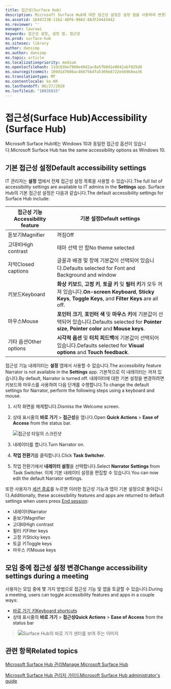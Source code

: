 ```yaml
---
title: 접근성(Surface Hub)
description: Microsoft Surface Hub에 대한 접근성 설정은 설정 앱을 사용하여 변경할 수 있습니다. 해당 설정은 접근성 아래에 있습니다. Surface Hub에는 Windows 10과 동일한 접근성 옵션이 있습니다.
ms.assetid: 1D44723B-1162-4DF6-99A2-8A3F24443442
ms.reviewer: ''
manager: laurawi
keywords: 접근성 설정, 설정 앱, 접근성
ms.prod: surface-hub
ms.sitesec: library
author: dansimp
ms.author: dansimp
ms.topic: article
ms.localizationpriority: medium
ms.openlocfilehash: 11dc83be7966e49d2ac8a5fb0d1e0642abf025d8
ms.sourcegitcommit: 109d1d7608ac4667564fa5369e8722e569b8ea36
ms.translationtype: MT
ms.contentlocale: ko-KR
ms.lasthandoff: 06/27/2020
ms.locfileid: "10835815"
---
```

# <span data-ttu-id="cbea9-106">접근성(Surface Hub)</span><span class="sxs-lookup"><span data-stu-id="cbea9-106">Accessibility (Surface Hub)</span></span>

<span data-ttu-id="cbea9-107">Microsoft Surface Hub에는 Windows 10과 동일한 접근성 옵션이 있습니다.</span><span class="sxs-lookup"><span data-stu-id="cbea9-107">Microsoft Surface Hub has the same accessibility options as Windows 10.</span></span>


## <span data-ttu-id="cbea9-108">기본 접근성 설정</span><span class="sxs-lookup"><span data-stu-id="cbea9-108">Default accessibility settings</span></span>

<span data-ttu-id="cbea9-109">IT 관리자는 **설정** 앱에서 전체 접근성 설정 목록을 사용할 수 있습니다.</span><span class="sxs-lookup"><span data-stu-id="cbea9-109">The full list of accessibility settings are available to IT admins in the **Settings** app.</span></span> <span data-ttu-id="cbea9-110">Surface Hub의 기본 접근성 설정은 다음과 같습니다.</span><span class="sxs-lookup"><span data-stu-id="cbea9-110">The default accessibility settings for Surface Hub include:</span></span>

| <span data-ttu-id="cbea9-111">접근성 기능</span><span class="sxs-lookup"><span data-stu-id="cbea9-111">Accessibility feature</span></span> | <span data-ttu-id="cbea9-112">기본 설정</span><span class="sxs-lookup"><span data-stu-id="cbea9-112">Default settings</span></span>  |
| --------------------- | ----------------- |
| <span data-ttu-id="cbea9-113">돋보기</span><span class="sxs-lookup"><span data-stu-id="cbea9-113">Magnifier</span></span>             | <span data-ttu-id="cbea9-114">꺼짐</span><span class="sxs-lookup"><span data-stu-id="cbea9-114">Off</span></span>               |
| <span data-ttu-id="cbea9-115">고대비</span><span class="sxs-lookup"><span data-stu-id="cbea9-115">High contrast</span></span>         | <span data-ttu-id="cbea9-116">테마 선택 안 함</span><span class="sxs-lookup"><span data-stu-id="cbea9-116">No theme selected</span></span> |
| <span data-ttu-id="cbea9-117">자막</span><span class="sxs-lookup"><span data-stu-id="cbea9-117">Closed captions</span></span>       | <span data-ttu-id="cbea9-118">글꼴과 배경 및 창에 기본값이 선택되어 있습니다.</span><span class="sxs-lookup"><span data-stu-id="cbea9-118">Defaults selected for Font and Background and window</span></span> |
| <span data-ttu-id="cbea9-119">키보드</span><span class="sxs-lookup"><span data-stu-id="cbea9-119">Keyboard</span></span>              | <span data-ttu-id="cbea9-120">**화상 키보드**, **고정 키**, **토글 키** 및 **필터 키**가 모두 꺼져 있습니다.</span><span class="sxs-lookup"><span data-stu-id="cbea9-120">**On-screen Keyboard**, **Sticky Keys**, **Toggle Keys**, and **Filter Keys** are all off.</span></span> |
| <span data-ttu-id="cbea9-121">마우스</span><span class="sxs-lookup"><span data-stu-id="cbea9-121">Mouse</span></span>                 | <span data-ttu-id="cbea9-122">**포인터 크기**, **포인터 색** 및 **마우스 키**에 기본값이 선택되어 있습니다.</span><span class="sxs-lookup"><span data-stu-id="cbea9-122">Defaults selected for **Pointer size**, **Pointer color** and **Mouse keys**.</span></span> |
| <span data-ttu-id="cbea9-123">기타 옵션</span><span class="sxs-lookup"><span data-stu-id="cbea9-123">Other options</span></span>         | <span data-ttu-id="cbea9-124">**시각적 옵션** 및 **터치 피드백**에 기본값이 선택되어 있습니다.</span><span class="sxs-lookup"><span data-stu-id="cbea9-124">Defaults selected for **Visual options** and **Touch feedback**.</span></span> |

<span data-ttu-id="cbea9-125">접근성 기능 내레이터는 **설정** 앱에서 사용할 수 없습니다.</span><span class="sxs-lookup"><span data-stu-id="cbea9-125">The accessibility feature Narrator is not available in the **Settings** app.</span></span> <span data-ttu-id="cbea9-126">기본적으로 이 내레이터는 꺼져 있습니다.</span><span class="sxs-lookup"><span data-stu-id="cbea9-126">By default, Narrator is turned off.</span></span> <span data-ttu-id="cbea9-127">내레이터에 대한 기본 설정을 변경하려면 키보드와 마우스를 사용하여 다음 단계를 수행합니다.</span><span class="sxs-lookup"><span data-stu-id="cbea9-127">To change the default settings for Narrator, perform the following steps using a keyboard and mouse.</span></span>

1. <span data-ttu-id="cbea9-128">시작 화면을 해제합니다.</span><span class="sxs-lookup"><span data-stu-id="cbea9-128">Dismiss the Welcome screen.</span></span>
2. <span data-ttu-id="cbea9-129">상태 표시줄의 **바로 가기** > **접근성**을 엽니다.</span><span class="sxs-lookup"><span data-stu-id="cbea9-129">Open **Quick Actions** > **Ease of Access** from the status bar.</span></span>

    ![접근성 타일의 스크린샷](images/ease-of-access.png)
    
3. <span data-ttu-id="cbea9-131">내레이터를 켭니다.</span><span class="sxs-lookup"><span data-stu-id="cbea9-131">Turn Narrator on.</span></span>
4. <span data-ttu-id="cbea9-132">**작업 전환기**를 클릭합니다.</span><span class="sxs-lookup"><span data-stu-id="cbea9-132">Click **Task Switcher**.</span></span>
5. <span data-ttu-id="cbea9-133">작업 전환기에서 **내레이터 설정**을 선택합니다.</span><span class="sxs-lookup"><span data-stu-id="cbea9-133">Select **Narrator Settings** from Task Switcher.</span></span> <span data-ttu-id="cbea9-134">이제 기본 내레이터 설정을 편집할 수 있습니다.</span><span class="sxs-lookup"><span data-stu-id="cbea9-134">You can now edit the default Narrator settings.</span></span>

<span data-ttu-id="cbea9-135">또한 사용자가 [세션 종료](finishing-your-surface-hub-meeting.md)를 누르면 이러한 접근성 기능과 앱이 기본 설정으로 돌아갑니다.</span><span class="sxs-lookup"><span data-stu-id="cbea9-135">Additionally, these accessibility features and apps are returned to default settings when users press [End session](finishing-your-surface-hub-meeting.md):</span></span>
- <span data-ttu-id="cbea9-136">내레이터</span><span class="sxs-lookup"><span data-stu-id="cbea9-136">Narrator</span></span>
- <span data-ttu-id="cbea9-137">돋보기</span><span class="sxs-lookup"><span data-stu-id="cbea9-137">Magnifier</span></span>
- <span data-ttu-id="cbea9-138">고대비</span><span class="sxs-lookup"><span data-stu-id="cbea9-138">High contrast</span></span>
- <span data-ttu-id="cbea9-139">필터 키</span><span class="sxs-lookup"><span data-stu-id="cbea9-139">Filter keys</span></span>
- <span data-ttu-id="cbea9-140">고정 키</span><span class="sxs-lookup"><span data-stu-id="cbea9-140">Sticky keys</span></span>
- <span data-ttu-id="cbea9-141">토글 키</span><span class="sxs-lookup"><span data-stu-id="cbea9-141">Toggle keys</span></span>
- <span data-ttu-id="cbea9-142">마우스 키</span><span class="sxs-lookup"><span data-stu-id="cbea9-142">Mouse keys</span></span>


## <span data-ttu-id="cbea9-143">모임 중에 접근성 설정 변경</span><span class="sxs-lookup"><span data-stu-id="cbea9-143">Change accessibility settings during a meeting</span></span>

<span data-ttu-id="cbea9-144">사용자는 모임 중에 몇 가지 방법으로 접근성 기능 및 앱을 토글할 수 있습니다.</span><span class="sxs-lookup"><span data-stu-id="cbea9-144">During a meeting, users can toggle accessibility features and apps in a couple ways:</span></span>
- [<span data-ttu-id="cbea9-145">바로 가기 키</span><span class="sxs-lookup"><span data-stu-id="cbea9-145">Keyboard shortcuts</span></span>](https://support.microsoft.com/help/13813/windows-10-microsoft-surface-hub-keyboard-shortcuts)
- <span data-ttu-id="cbea9-146">상태 표시줄의 **바로 가기** > **접근성**</span><span class="sxs-lookup"><span data-stu-id="cbea9-146">**Quick Actions** > **Ease of Access** from the status bar</span></span>

> ![Surface Hub의 바로 가기 센터를 보여 주는 이미지](images/sh-quick-action.png)


## <span data-ttu-id="cbea9-148">관련 항목</span><span class="sxs-lookup"><span data-stu-id="cbea9-148">Related topics</span></span>

[<span data-ttu-id="cbea9-149">Microsoft Surface Hub 관리</span><span class="sxs-lookup"><span data-stu-id="cbea9-149">Manage Microsoft Surface Hub</span></span>](manage-surface-hub.md)

[<span data-ttu-id="cbea9-150">Microsoft Surface Hub 관리자 가이드</span><span class="sxs-lookup"><span data-stu-id="cbea9-150">Microsoft Surface Hub administrator's guide</span></span>](surface-hub-administrators-guide.md)

